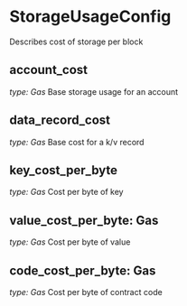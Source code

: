 # StorageUsageConfig

Describes cost of storage per block

## account_cost

_type: Gas_
Base storage usage for an account

## data_record_cost

_type: Gas_
Base cost for a k/v record

## key_cost_per_byte

_type: Gas_
Cost per byte of key

## value_cost_per_byte: Gas

_type: Gas_
Cost per byte of value

## code_cost_per_byte: Gas

_type: Gas_
Cost per byte of contract code
